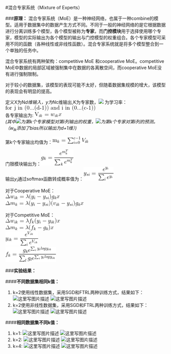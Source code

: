 #混合专家系统（Mixture of Experts）

###**原理：**
混合专家系统（MoE）是一种神经网络，也属于一种combine的模型。适用于数据集中的数据产生方式不同。不同于一般的神经网络的是它根据数据进行分离训练多个模型，各个模型被称为**专家**，而**门控模块**用于选择使用哪个专家，模型的实际输出为各个模型的输出与门控模型的权重组合。各个专家模型可采用不同的函数（各种线性或非线性函数）。混合专家系统就是将多个模型整合到一个单独的任务中。 <br>

混合专家系统有两种架构：competitive MoE 和cooperative MoE。competitive MoE中数据的局部区域被强制集中在数据的各离散空间，而cooperative MoE没有进行强制限制。<br>

对于较小的数据集，该模型的表现可能不太好，但随着数据集规模的增大，该模型的表现会有明显的提高。

定义X为N*d维输入，y为N*c维输出,K为专家数，![](http://latex.codecogs.com/gif.latex?\\lambda) 为学习率：<br>
![fraction1](https://github.com/ZoeYuhan/machine-learning/blob/master/images/MOE_1.gif?raw=true) <br>
 各专家输出为:   ![fraction2](https://github.com/ZoeYuhan/machine-learning/blob/master/images/MOE_2.gif?raw=true) <br>
*(其中![](http://latex.codecogs.com/gif.latex?\w_{ik})为第k个专家模型对第i列输出的权重，![](http://latex.codecogs.com/gif.latex?\V_{ik})为第k个专家对第i列的预测。（$w_{ik}$添加了bias所以输出为d+1维）)*

第k个专家输出均值为：![fraction3](https://github.com/ZoeYuhan/machine-learning/blob/master/images/MOE_3.gif?raw=true) <br>

门限模块输出为：![fraction4](https://github.com/ZoeYuhan/machine-learning/blob/master/images/MOE_4.gif?raw=true) <br>
输出$y_i$通过softmax函数转成概率值为：![fraction5](https://github.com/ZoeYuhan/machine-learning/blob/master/images/MOE_5.gif?raw=true) <br>

对于Cooperative MoE：<br>
![fraction6](https://github.com/ZoeYuhan/machine-learning/blob/master/images/MOE_6.gif?raw=true) <br>
![fraction7](https://github.com/ZoeYuhan/machine-learning/blob/master/images/moe_7.gif?raw=true) <br>

对于Competitive MoE：<br>
![fraction8](https://github.com/ZoeYuhan/machine-learning/blob/master/images/moe_8.gif?raw=true) <br>
![fraction9](https://github.com/ZoeYuhan/machine-learning/blob/master/images/MOE_9.gif?raw=true) <br>
![fraction10](https://github.com/ZoeYuhan/machine-learning/blob/master/images/moe_10.gif?raw=true) <br>
![fraction11](https://github.com/ZoeYuhan/machine-learning/blob/master/images/moe_11.gif?raw=true) <br>


###**实验结果：**

####**不同数据集相同k值：**
1. k=2使用线性数据集，采用SGD和FTRL两种训练方式，结果如下：
![这里写图片描述](http://img.blog.csdn.net/20171109114314798?watermark/2/text/aHR0cDovL2Jsb2cuY3Nkbi5uZXQvWm9lX1N1/font/5a6L5L2T/fontsize/400/fill/I0JBQkFCMA==/dissolve/70/gravity/SouthEast)
![这里写图片描述](http://img.blog.csdn.net/20171109114547351?watermark/2/text/aHR0cDovL2Jsb2cuY3Nkbi5uZXQvWm9lX1N1/font/5a6L5L2T/fontsize/400/fill/I0JBQkFCMA==/dissolve/70/gravity/SouthEast)
2. k=2使用非线性数据集，采用SGD和FTRL两种训练方式，结果如下：
![这里写图片描述](http://img.blog.csdn.net/20171109114629506?watermark/2/text/aHR0cDovL2Jsb2cuY3Nkbi5uZXQvWm9lX1N1/font/5a6L5L2T/fontsize/400/fill/I0JBQkFCMA==/dissolve/70/gravity/SouthEast)
![这里写图片描述](http://img.blog.csdn.net/20171109114640206?watermark/2/text/aHR0cDovL2Jsb2cuY3Nkbi5uZXQvWm9lX1N1/font/5a6L5L2T/fontsize/400/fill/I0JBQkFCMA==/dissolve/70/gravity/SouthEast)


####**相同数据集不同k值：**
1. k=1:
![这里写图片描述](http://img.blog.csdn.net/20171109115145981?watermark/2/text/aHR0cDovL2Jsb2cuY3Nkbi5uZXQvWm9lX1N1/font/5a6L5L2T/fontsize/400/fill/I0JBQkFCMA==/dissolve/70/gravity/SouthEast)
![这里写图片描述](http://img.blog.csdn.net/20171109115224550?watermark/2/text/aHR0cDovL2Jsb2cuY3Nkbi5uZXQvWm9lX1N1/font/5a6L5L2T/fontsize/400/fill/I0JBQkFCMA==/dissolve/70/gravity/SouthEast)
2. k=2:
![这里写图片描述](http://img.blog.csdn.net/20171109115341274?watermark/2/text/aHR0cDovL2Jsb2cuY3Nkbi5uZXQvWm9lX1N1/font/5a6L5L2T/fontsize/400/fill/I0JBQkFCMA==/dissolve/70/gravity/SouthEast)
![这里写图片描述](http://img.blog.csdn.net/20171109115353917?watermark/2/text/aHR0cDovL2Jsb2cuY3Nkbi5uZXQvWm9lX1N1/font/5a6L5L2T/fontsize/400/fill/I0JBQkFCMA==/dissolve/70/gravity/SouthEast)
3. k=4:
![这里写图片描述](http://img.blog.csdn.net/20171109115408903?watermark/2/text/aHR0cDovL2Jsb2cuY3Nkbi5uZXQvWm9lX1N1/font/5a6L5L2T/fontsize/400/fill/I0JBQkFCMA==/dissolve/70/gravity/SouthEast)
![这里写图片描述](http://img.blog.csdn.net/20171109115422626?watermark/2/text/aHR0cDovL2Jsb2cuY3Nkbi5uZXQvWm9lX1N1/font/5a6L5L2T/fontsize/400/fill/I0JBQkFCMA==/dissolve/70/gravity/SouthEast)
